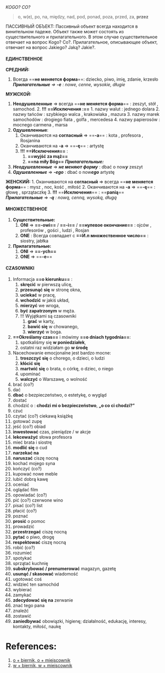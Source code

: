 *KOGO? CO?*

> o, w(e), po, na, między, nad, pod, ponad, poza, przed, za, **przez**

ПАССИВНЫЙ ОБЪЕКТ: Пассивный объект всегда находится в винительном падеже. Объект также может состоять из существительного и прилагательного. В этом случае существительное отвечает на вопрос Kogo? Co?. Прилагательное, описывающее объект, отвечает на вопрос Jakiego? Jaką? Jakie?.
#### ЕДИНСТВЕННОЕ

**СРЕДНИЙ:**
1. Всегда ==**не меняется форма**==: dziecko, piwo, imię, zdanie, krzesło
***Прилагательные** => **-e** : nowe, cenne, wysokie, długie*

**MУЖСКОЙ:**
1. **Неодушевленные** => всегда ==**не меняется форма**== : zeszyt, stół , samochod. 
	2. **!!!** **==Исключения :==**
		1. nazwy walut : jednego dolara 
		2. nazwy tańców : szybkiego walca , krakowiaka , mazura
		3. nazwy marek samochodów : drogiego fiata , golfa , mercedesa 
		4. nazwy papierosów : mocnego carmena , marsa
2. **Одушевленные**:
	1. Оканчиваются на **согласный** => ==**-a**== : kota , profesora , Rosjanina
	2. Оканчиваются на **-a** => ==**-ę**== : artystę
	3. **!!!** **==Исключения==** :
		1. **==wyjść za mąż==**
		2. **==na miły Bóg==**
***Прилагательные:***
1. ***Неодушевленные*** => ***не меняют форму*** : dbać o now***y*** zeszyt
2. ***Одушевленные*** => ***-ego*** : dbać o now***ego*** artystę

**ЖЕНСКИЙ:**
	1. Оканчиваются на **согласный** => всегда ==**не меняется форма**== : mysz , noc, kość , miłość
	2. Оканчиваются на **-a** => ==**-ę**== : głowę , sprzątaczkę
	3. **!!!** ==**Исключения**== : ==**panią**==
***Прилагательные*** => ***-ą** : nową, cenną, wysoką, długą*

#### МНОЖЕСТВЕННОЕ
1. **Существительные:**
	1. **ONI** => **==-owi==** / **==-i==** / **==нулевое окончание==** : ojców , profesorów , gości , ludzi , Rosjan
	2. **ONE** : Всегда совпадает с **==И.п множественное число==** : siostry, jabłka 
2. **Прилагательные:** 
	1. **ONI** => **==-ych==** 
	2. **ONE** => ==**-e**==

#### CZASOWNIKI

1. Informacja **==o kierunku==** : 
	1. **skręcić** w pierwszą ulicę, 
	2. **przesunąć się** w stronę okna, 
	3. **uciekać** w pracę, 
	4. **wchodzić** w jakiś układ,
	5. **mierzyć** we wroga, 
	6. **być zapatrzonym** w męża. 
	7. !!! Wyjątkami są czasowniki 
		1. **grać** w karty, 
		2. **bawić się** w chowanego, 
		3. **wierzyć** w boga.
2. **==Określamy czas==** i mówimy **==o dniach tygodnia==**: 
	1. spotkaliśmy się **w poniedziałek**,
	2. ostatni raz widziałam go **w środę**
3. Nacechowanie emocjonalne jest bardzo mocne:
	1. **troszczyć się** o chorego, o dzieci, o ludzi
	2. **kłócić się**
	3. **martwić się** o brata, o córkę, o dziec, o niego
	4. upominać
	5. **walczyć** o Warszawę, o wolność
4. brać (co?)
5. dać
6. **dbać** o bezpieczeństwo, o estetykę, o wygląd
7. dostać
8. chodzić o : **chodzi mi o bezpieczeństwo**, **„o co ci chodzi?”**
9. czuć
25. czytać (co?) ciekawą książkę
26. gotować zupę
27. jeść (co?) obiad
28. **inwestować** czas, pieniądze / w akcje
29. **lekceważyć** słowa profesora
30. mieć brata i siostrę
31. **modlić się** o cud
32. **narzekać na** 
33. **naruszać** ciszę nocną
34. kochać mojego syna
35. kończyć (co?)
36. kupować nowe meble
37. lubić dobrą kawę
38. oceniać
39. oglądać film
40. opowiadać (co?)
41. pić (co?) czerwone wino
42. pisać (co?) list
43. płacić (co?)
44. poznać
45. **prosić** o pomoc
46. prowadzić
47. **przestrzegać** ciszę nocną
48. **pytać** o piwo, drogę
49. **respektować** ciszę nocną
50. robić (co?)
51. rozumieć
52. spotykać
53. sprzątać kuchnię
54. **subskrybować / prenumerować** magazyn, gazetę
55. **usunąć / skasować** wiadomość
56. ugotować coś
57. widzieć ten samochód
58. wybierać
59. zamykać
60. **zdecydować się na** zerwanie
61. znać tego pana
62. znaleźć
63. zostawić
64. **zaniedbywać** obowiązki, higienę; działalność, edukację, interesy, kontakty, miłość, naukę

# References:

1. [ o + biernik, o + miejscownik](https://polishnative.pl/pl/o-biernik-o-miejscownik/)
2. [w + biernik, w + miejscownik](https://polishnative.pl/pl/w-biernik-w-miejscownik/)